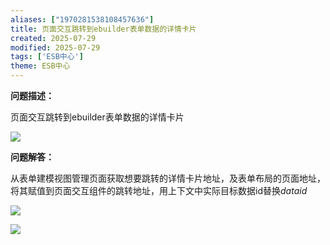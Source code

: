 ```yaml
---
aliases: ["1970281538108457636"]
title: 页面交互跳转到ebuilder表单数据的详情卡片
created: 2025-07-29
modified: 2025-07-29
tags: ['ESB中心']
theme: ESB中心
---
```


**问题描述：**

页面交互跳转到ebuilder表单数据的详情卡片

![](https://myhelpdoc.oss-cn-heyuan.aliyuncs.com/mdimages/db0d9647b989c412236d11d794425b7a.jpg)

**问题解答：**

从表单建模视图管理页面获取想要跳转的详情卡片地址，及表单布局的页面地址，将其赋值到页面交互组件的跳转地址，用上下文中实际目标数据id替换$dataid$

![](https://myhelpdoc.oss-cn-heyuan.aliyuncs.com/mdimages/c12f2566dfd15f6551fe8d45d6b02d29.jpg)

![](https://myhelpdoc.oss-cn-heyuan.aliyuncs.com/mdimages/36caacc598bfc9fb594cfcd4da10b973.jpg)

